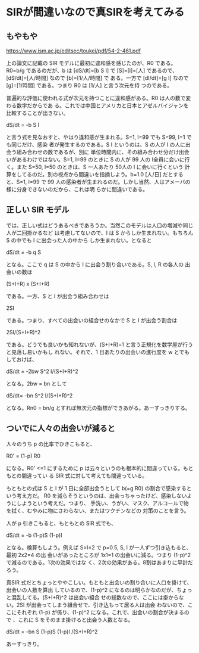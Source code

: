 # SIRが間違いなので真SIRを考えてみる

## もやもや

https://www.ism.ac.jp/editsec/toukei/pdf/54-2-461.pdf

上の論文に記載の SIR モデルに最初に違和感を感じたのが、R0 である。R0=b/g であるのだが、b
は [dS/dt]=[b S I] で [S]=[I]=[人] であるので、[dS/dt]=[人/時間] なので [b]=[1/人/時間] で
ある。一方で [dI/dt]=[g I] なので [g]=[1/時間] である。つまり R0 は [1/人] と言う次元を持
つのである。

普遍的な評価に使われる式が次元を持つことに違和感がある。R0 は人の数で変わる数字だからであ
る。これでは中国とアメリカと日本とアゼルバイジャンを比較することが出きない。

dS/dt = -b S I

と言う式を見なおすと、やはり違和感が生まれる。S=1, I=99 でも S=99, I=1 でも同じだけ、感染
者が発生するのである。S I というのは、S の人が I の人に出会う組み合わせの数であるが、別に
単位時間内に、その組み合わせ分だけ出会いがあるわけではない。S=1, I=99 のときに S の人が 99
人の I全員に会いに行く。また S=50, I=50 のときは、S 一人あたり 50人の I に会いに行くという
計算をしてるのだ。別の視点から間違いを指摘しよう。b=1.0 [人/日] だとすると、S=1, I=99 で
99 人の感染者が生まれるのだ。しかし当然、人はアメーバの様に分身できないのだから、これは明
らかに間違いである。

## 正しい SIR モデル

では、正しい式はどうあるべきであろうか。当然このモデルは人口の増減や同じ人が二回掛かるなど
は考慮してないので、I は S からしか生まれない。もちろん S の中でも I に出会った人の中から
しか生まれない。となると

dS/dt = -b q S 

となる。ここで q は S の中から I に出会う割り合いである。S, I, R の各人の
出会いの数は 

(S+I+R) x (S+I+R) 

である。一方、S と I が出会う組み合わせは 

2SI 

である。つまり、すべての出会いの組合せのなかで S と I が出会う割合は

2SI/(S+I+R)^2

である。どうでも良いかも知れないが、(S+I+R)=1 と言う正規化を数学屋が行うと見落し易いかもし
れない。それで、1 日あたりの出会いの進行度を w とでもしておけば、

dS/dt = -2bw S^2 I/(S+I+R)^2

となる。2bw = bn として

dS/dt= -bn S^2 I/(S+I+R)^2

となる。Rn0 = bn/g とすれば無次元の指標ができあがる。あーすっきりする。

## ついでに人々の出会いが減ると

人々のうち p の比率でひきこもると、

R0' = (1-p) R0 

になる。R0' <=1 にするために p は云々というのも根本的に間違っている。もともとの間違ってい
る SIR 式に対して考えても間違っている。

もともとの式は S と I が 1 日に全部出会うとして b(=g R0) の割合で感染するという考え方だ。
R0 を減らそうというのは、出会っちゃったけど、感染しないようにしようという考えだ。つまり、
手洗い、うがい、マスク、アルコールで物を拭く、むやみに物にさわらない、またはワクチンなどの
対策のことを言う。

人が p 引きこもると、もともとの SIR 式でも、

dS/dt = -b (1-p)S (1-p)I

となる。検算もしよう。例えば S=I=2 で p=0.5,  S, I が一人ずつ引き込もると、最初 2x2=4 の出
会いがあったところが 1x1=1 の出会いに減る。つまり (1-p)^2 で減るのである。1次の効果ではな
く、2次の効果がある。8割はあまりに早計だろう。

真SIR 式だとちょっとややこしい。もともと出会いの割り合いに人口を掛けて、出会いの人数を算出
しているので、(1-p)^2 になるのは明らかなのだが、ちょっと混乱してる。(S+I+R)^2 は出会い組合
せの総数なので、ここには掛からない。2SI が出会ってしまう組合せで、引き込もって居る人は出会
わないので、ここにそれぞれ (1-p) が係り、(1-p)^2 になる。これで、出会いの割合が決まるので
、これに S をそのまま掛けると出会う人数となる。

dS/dt = -bn S (1-p)S (1-p)I /(S+I+R)^2

あーすっきり。
